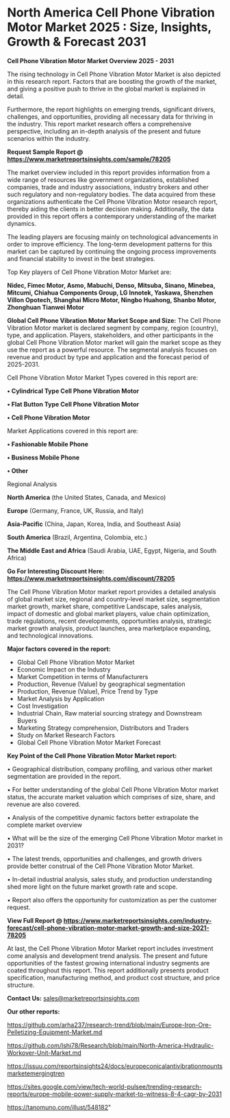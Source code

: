 # North America Cell Phone Vibration Motor Market 2025 : Size, Insights, Growth & Forecast 2031

<Strong> Cell Phone Vibration Motor Market Overview 2025 - 2031</strong>

The rising technology in Cell Phone Vibration Motor Market is also depicted in this research report. Factors that are boosting the growth of the market, and giving a positive push to thrive in the global market is explained in detail.

Furthermore, the report highlights on emerging trends, significant drivers, challenges, and opportunities, providing all necessary data for thriving in the industry. This report market research offers a comprehensive perspective, including an in-depth analysis of the present and future scenarios within the industry.

<strong>Request Sample Report @ <a href=https://www.marketreportsinsights.com/sample/78205>https://www.marketreportsinsights.com/sample/78205</a></strong>

The market overview included in this report provides information from a wide range of resources like government organizations, established companies, trade and industry associations, industry brokers and other such regulatory and non-regulatory bodies. The data acquired from these organizations authenticate the Cell Phone Vibration Motor research report, thereby aiding the clients in better decision making. Additionally, the data provided in this report offers a contemporary understanding of the market dynamics.

The leading players are focusing mainly on technological advancements in order to improve efficiency. The long-term development patterns for this market can be captured by continuing the ongoing process improvements and financial stability to invest in the best strategies.

Top Key players of Cell Phone Vibration Motor Market are:

<strong>Nidec, Fimec Motor, Asmo, Mabuchi, Denso, Mitsuba, Sinano, Minebea, Mitcumi, Chiahua Components Group, LG Innotek, Yaskawa, Shenzhen Villon Opotech, Shanghai Micro Motor, Ningbo Huahong, Shanbo Motor, Zhonghuan Tianwei Motor</strong>

<strong><b>Global Cell Phone Vibration Motor Market Scope and Size:</b></strong>
The Cell Phone Vibration Motor market is declared segment by company, region (country), type, and application. Players, stakeholders, and other participants in the global Cell Phone Vibration Motor market will gain the market scope as they use the report as a powerful resource. The segmental analysis focuses on revenue and product by type and application and the forecast period of 2025-2031.

Cell Phone Vibration Motor Market Types covered in this report are:

<strong>• Cylindrical Type Cell Phone Vibration Motor

• Flat Button Type Cell Phone Vibration Motor

• Cell Phone Vibration Motor</strong>

Market Applications covered in this report are:

<strong>• Fashionable Mobile Phone

• Business Mobile Phone

• Other</strong> 

Regional Analysis

<strong>North America</strong> (the United States, Canada, and Mexico)

<strong>Europe</strong> (Germany, France, UK, Russia, and Italy)

<strong>Asia-Pacific</strong> (China, Japan, Korea, India, and Southeast Asia)

<strong>South America</strong> (Brazil, Argentina, Colombia, etc.)

<strong>The Middle East and Africa</strong> (Saudi Arabia, UAE, Egypt, Nigeria, and South Africa)

<strong>Go For Interesting Discount Here: <a href=https://www.marketreportsinsights.com/discount/78205>https://www.marketreportsinsights.com/discount/78205</a></strong>

The Cell Phone Vibration Motor market report provides a detailed analysis of global market size, regional and country-level market size, segmentation market growth, market share, competitive Landscape, sales analysis, impact of domestic and global market players, value chain optimization, trade regulations, recent developments, opportunities analysis, strategic market growth analysis, product launches, area marketplace expanding, and technological innovations.

<strong><b>Major factors covered in the report:</b></strong>
<ul>
  <li>Global Cell Phone Vibration Motor Market </li>
  <li>Economic Impact on the Industry</li>
  <li>Market Competition in terms of Manufacturers</li>
  <li>Production, Revenue (Value) by geographical segmentation</li>
  <li>Production, Revenue (Value), Price Trend by Type</li>
  <li>Market Analysis by Application</li>
  <li>Cost Investigation</li>
  <li>Industrial Chain, Raw material sourcing strategy and Downstream Buyers</li>
  <li>Marketing Strategy comprehension, Distributors and Traders</li>
  <li>Study on Market Research Factors</li>
  <li>Global Cell Phone Vibration Motor Market Forecast</li>
</ul>

<strong><b>Key Point of the Cell Phone Vibration Motor Market report:</b></strong>

• Geographical distribution, company profiling, and various other market segmentation are provided in the report.

• For better understanding of the global Cell Phone Vibration Motor market status, the accurate market valuation which comprises of size, share, and revenue are also covered.

• Analysis of the competitive dynamic factors better extrapolate the complete market overview

• What will be the size of the emerging Cell Phone Vibration Motor market in 2031?

• The latest trends, opportunities and challenges, and growth drivers provide better construal of the Cell Phone Vibration Motor Market.

• In-detail industrial analysis, sales study, and production understanding shed more light on the future market growth rate and scope.

• Report also offers the opportunity for customization as per the customer request.

<strong><b>View Full Report @ <a href=https://www.marketreportsinsights.com/industry-forecast/cell-phone-vibration-motor-market-growth-and-size-2021-78205>https://www.marketreportsinsights.com/industry-forecast/cell-phone-vibration-motor-market-growth-and-size-2021-78205</a></b></strong>


At last, the Cell Phone Vibration Motor Market report includes investment come analysis and development trend analysis. The present and future opportunities of the fastest growing international industry segments are coated throughout this report. This report additionally presents product specification, manufacturing method, and product cost structure, and price structure.

<strong>Contact Us:</strong>
sales@marketreportsinsights.com

<strong>Our other reports:</strong>

<a href=https://github.com/arha237/research-trend/blob/main/Europe-Iron-Ore-Pelletizing-Equipment-Market.md>https://github.com/arha237/research-trend/blob/main/Europe-Iron-Ore-Pelletizing-Equipment-Market.md</a>

<a href=https://github.com/Ishi78/Research/blob/main/North-America-Hydraulic-Workover-Unit-Market.md>https://github.com/Ishi78/Research/blob/main/North-America-Hydraulic-Workover-Unit-Market.md</a>

<a href=https://issuu.com/reportsinsights24/docs/europeconicalantivibrationmountsmarketemergingtren>https://issuu.com/reportsinsights24/docs/europeconicalantivibrationmountsmarketemergingtren</a>

<a href=https://sites.google.com/view/tech-world-pulsee/trending-research-reports/europe-mobile-power-supply-market-to-witness-8-4-cagr-by-2031>https://sites.google.com/view/tech-world-pulsee/trending-research-reports/europe-mobile-power-supply-market-to-witness-8-4-cagr-by-2031</a>

<a href=https://tanomuno.com/illust/548182>https://tanomuno.com/illust/548182</a>"
